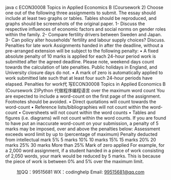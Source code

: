 java c
ECON30008 Topics in Applied Economics B (Coursework 2)
Choose one   out of   the   following   three   assignments   to submit.
The   essay   should   include   at   least   two   graphs   or   tables.   Tables   should   be   reproduced,   and   graphs should be screenshots of   the original paper.
1-       Discuss the   respective   influences of   economic factors   and   social   norms   on   gender   roles   within   the family.
2-       Compare fertility drivers   between Sweden   and Japan.
3-       Can   policy alter   households’ fertility   and   labour   supply   choices?   Discuss.
Penalties   for   late   work
Assignments   handed   in after the deadline, without a   pre-arranged   extension   will   be   subject   to   the   following   penalty:
•             A   fixed   absolute      penalty   of    10    marks      is   applied   for   each      24-hour      period   work      is   submitted   after   the   agreed deadline.   Please   note,   weekend   days   count towards the   calculation   of   late   penalties.   Public   holidays   in   England,   and   University closure days   do   not.
•          A   mark   of   zero   is   automatically   applied   to   work   submitted   late   such   that   at   least   four   such   24-hour   periods   have   elapsed.
Penalties   for   work代 写ECON30008 Topics in Applied Economics B (Coursework 2)Python
代做程序编程语言   over   the   maximum   word   count
You   are expected to   include a word-count on   the   first   page   of the   assignment.      Footnotes   should   be   avoided.
•             Direct quotations will   count towards   the   word-count
•             Reference   lists/bibliographies will   not   count within the word-count
•             Coversheets will   not   count within the word   counts
•               Tables and figures   (i.e. diagrams) will   not   count   within   the   word   counts.
If you   are found to   have   put an   inaccurate word-count on   your   submission,   a   penalty   of   5   marks   may   be   imposed,   over   and   above the   penalties   below:
Assessment   exceeds   word   limit   by   up   to   (percentage   of         maximum)
Penalty   deducted   from   intellectual   mark
5%
5   marks
10%
10   marks
15%
15   marks
20%
20   marks
25%
30   marks
More   than   25%
Mark of   zero   applied
For   example, for   a   2,000 word   assignment,   if   a   student   handed   in   a   piece   of   work   consisting   of   2,050   words,   your   mark would   be   reduced   by   5   marks. This   is   because   the   piece   of   work   is   between   0%   and   5%   over   the   maximum   limit.


         
加QQ：99515681  WX：codinghelp  Email: 99515681@qq.com
